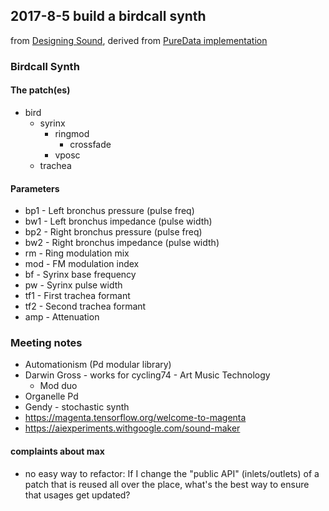 ## 2017-8-5 build a birdcall synth
from [Designing Sound](https://www.amazon.com/Designing-Sound-Press-Andy-Farnell-ebook/dp/B008H5QA04/ref=sr_1_1?ie=UTF8&qid=1502219883&sr=8-1&keywords=designing+sound), derived from [PureData implementation](http://aspress.co.uk/sd/practical28.html)

### Birdcall Synth

#### The patch(es)
* bird
    - syrinx
        + ringmod
            * crossfade
        + vposc
    - trachea

#### Parameters
* bp1 - Left bronchus pressure (pulse freq)
* bw1 - Left bronchus impedance (pulse width)
* bp2 - Right bronchus pressure (pulse freq)
* bw2 - Right bronchus impedance (pulse width)
* rm - Ring modulation mix
* mod - FM modulation index
* bf - Syrinx base frequency
* pw - Syrinx pulse width
* tf1 - First trachea formant
* tf2 - Second trachea formant
* amp - Attenuation

### Meeting notes

* Automationism (Pd modular library)
* Darwin Gross - works for cycling74 - Art Music Technology 
    - Mod duo
* Organelle Pd
* Gendy - stochastic synth
* https://magenta.tensorflow.org/welcome-to-magenta 
* https://aiexperiments.withgoogle.com/sound-maker

#### complaints about max
* no easy way to refactor: If I change the "public API" (inlets/outlets) of a patch that is reused all over the place, what's the best way to ensure that usages get updated?

